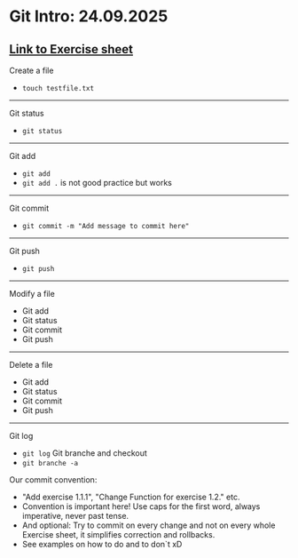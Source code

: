 # Git Intro: 24.09.2025
## [Link to Exercise sheet](https://patrickschniderunibas.github.io/software-engineering/exercises/first-changes)

Create a file
- `touch testfile.txt`

---

Git status
- `git status`

---

Git add
- `git add`
- `git add .` is not good practice but works

---

Git commit
- `git commit -m "Add message to commit here"`

---

Git push
- `git push`

---

Modify a file
- Git add
- Git status
- Git commit
- Git push

---

Delete a file
- Git add
- Git status
- Git commit
- Git push

---

Git log
- `git log`
Git branche and checkout
- `git branche -a`

Our commit convention:
- "Add exercise 1.1.1", "Change Function for exercise 1.2." etc.
- Convention is important here! Use caps for the first word, always imperative, never past tense.
- And optional: Try to commit on every change and not on every whole Exercise sheet, it simplifies correction and rollbacks.
- See examples on how to do and to don`t xD
